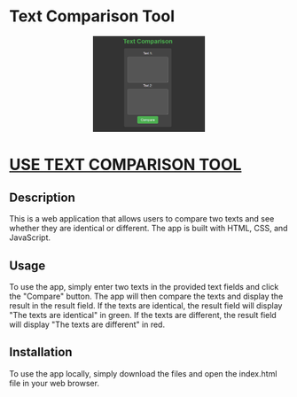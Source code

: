 # Text Comparison Tool
<p align="center"><img src="screenshot.png" width="40%" height="40%"></p> 

<p align="center">
  <h1> 
    <a href="https://filiprokita.github.io/Text-Comparison-Tool/">USE TEXT COMPARISON TOOL</a>
  </h1>
</p>

## Description
This is a web application that allows users to compare two texts and see whether they are identical or different. The app is built with HTML, CSS, and JavaScript.

## Usage
To use the app, simply enter two texts in the provided text fields and click the "Compare" button. The app will then compare the texts and display the result in the result field. If the texts are identical, the result field will display "The texts are identical" in green. If the texts are different, the result field will display "The texts are different" in red.

## Installation
To use the app locally, simply download the files and open the index.html file in your web browser.
